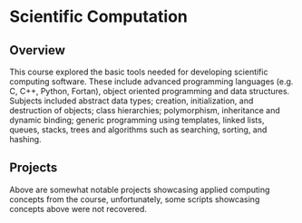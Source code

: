 # Scientific Computation

## Overview
This course explored the basic tools needed for developing scientific computing software. These include advanced programming languages (e.g. C, C++, Python, Fortan), object oriented programming and data structures. Subjects included abstract data types; creation, initialization, and destruction of objects; class hierarchies; polymorphism, inheritance and dynamic binding; generic programming using templates, linked lists, queues, stacks, trees and algorithms such as searching, sorting, and hashing.

## Projects
Above are somewhat notable projects showcasing applied computing concepts from the course, unfortunately, some scripts showcasing concepts above were not recovered.
